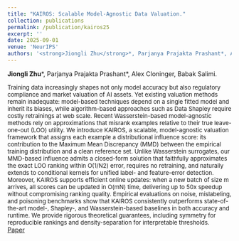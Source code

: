 ```yaml
---
title: "KAIROS: Scalable Model-Agnostic Data Valuation."
collection: publications
permalink: /publication/kairos25
excerpt: ''
date: 2025-09-01
venue: 'NeurIPS'
authors: '<strong>Jiongli Zhu</strong>*, Parjanya Prajakta Prashant*, Alex Cloninger, Babak Salimi'
---
```

**Jiongli Zhu**\*, Parjanya Prajakta Prashant\*, Alex Cloninger, Babak Salimi.<br>

<font size=2>Training data increasingly shapes not only model accuracy but also regulatory compliance and market valuation of AI assets. Yet existing valuation methods remain inadequate: model-based techniques depend on a single fitted model and inherit its biases, while algorithm-based approaches such as Data Shapley require costly retrainings at web scale. Recent Wasserstein-based model-agnostic methods rely on approximations that misrank examples relative to their true leave-one-out (LOO) utility. We introduce KAIROS, a scalable, model-agnostic valuation framework that assigns each example a distributional influence score: its contribution to the Maximum Mean Discrepancy (MMD) between the empirical training distribution and a clean reference set. Unlike Wasserstein surrogates, our MMD-based influence admits a closed-form solution that faithfully approximates the exact LOO ranking within O(1/N2) error, requires no retraining, and naturally extends to conditional kernels for unified label- and feature-error detection. Moreover, KAIROS supports efficient online updates: when a new batch of size m arrives, all scores can be updated in O(mN) time, delivering up to 50x speedup without compromising ranking quality. Empirical evaluations on noise, mislabeling, and poisoning benchmarks show that KAIROS consistently outperforms state-of-the-art model-, Shapley-, and Wasserstein-based baselines in both accuracy and runtime. We provide rigorous theoretical guarantees, including symmetry for reproducible rankings and density-separation for interpretable thresholds.</font>
<br>
[Paper](https://arxiv.org/pdf/2506.23799)